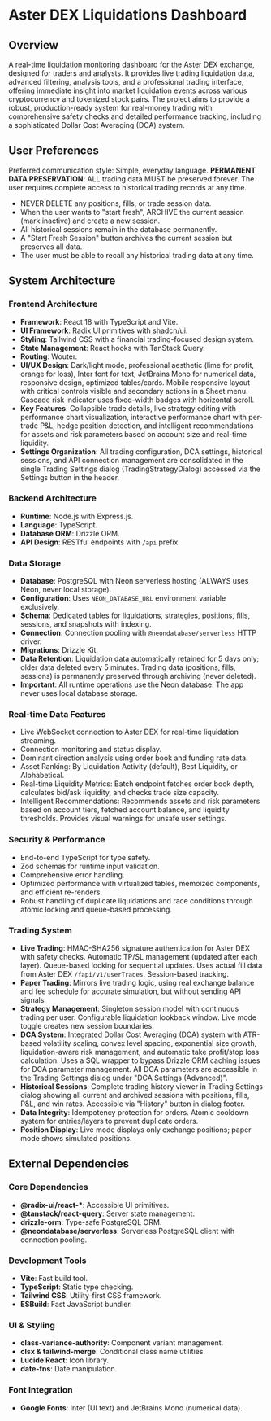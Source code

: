 # Aster DEX Liquidations Dashboard

## Overview
A real-time liquidation monitoring dashboard for the Aster DEX exchange, designed for traders and analysts. It provides live trading liquidation data, advanced filtering, analysis tools, and a professional trading interface, offering immediate insight into market liquidation events across various cryptocurrency and tokenized stock pairs. The project aims to provide a robust, production-ready system for real-money trading with comprehensive safety checks and detailed performance tracking, including a sophisticated Dollar Cost Averaging (DCA) system.

## User Preferences
Preferred communication style: Simple, everyday language.
**PERMANENT DATA PRESERVATION**: ALL trading data MUST be preserved forever. The user requires complete access to historical trading records at any time.
- NEVER DELETE any positions, fills, or trade session data.
- When the user wants to "start fresh", ARCHIVE the current session (mark inactive) and create a new session.
- All historical sessions remain in the database permanently.
- A "Start Fresh Session" button archives the current session but preserves all data.
- The user must be able to recall any historical trading data at any time.

## System Architecture

### Frontend Architecture
- **Framework**: React 18 with TypeScript and Vite.
- **UI Framework**: Radix UI primitives with shadcn/ui.
- **Styling**: Tailwind CSS with a financial trading-focused design system.
- **State Management**: React hooks with TanStack Query.
- **Routing**: Wouter.
- **UI/UX Design**: Dark/light mode, professional aesthetic (lime for profit, orange for loss), Inter font for text, JetBrains Mono for numerical data, responsive design, optimized tables/cards. Mobile responsive layout with critical controls visible and secondary actions in a Sheet menu. Cascade risk indicator uses fixed-width badges with horizontal scroll.
- **Key Features**: Collapsible trade details, live strategy editing with performance chart visualization, interactive performance chart with per-trade P&L, hedge position detection, and intelligent recommendations for assets and risk parameters based on account size and real-time liquidity.
- **Settings Organization**: All trading configuration, DCA settings, historical sessions, and API connection management are consolidated in the single Trading Settings dialog (TradingStrategyDialog) accessed via the Settings button in the header.

### Backend Architecture
- **Runtime**: Node.js with Express.js.
- **Language**: TypeScript.
- **Database ORM**: Drizzle ORM.
- **API Design**: RESTful endpoints with `/api` prefix.

### Data Storage
- **Database**: PostgreSQL with Neon serverless hosting (ALWAYS uses Neon, never local storage).
- **Configuration**: Uses `NEON_DATABASE_URL` environment variable exclusively.
- **Schema**: Dedicated tables for liquidations, strategies, positions, fills, sessions, and snapshots with indexing.
- **Connection**: Connection pooling with `@neondatabase/serverless` HTTP driver.
- **Migrations**: Drizzle Kit.
- **Data Retention**: Liquidation data automatically retained for 5 days only; older data deleted every 5 minutes. Trading data (positions, fills, sessions) is permanently preserved through archiving (never deleted).
- **Important**: All runtime operations use the Neon database. The app never uses local database storage.

### Real-time Data Features
- Live WebSocket connection to Aster DEX for real-time liquidation streaming.
- Connection monitoring and status display.
- Dominant direction analysis using order book and funding rate data.
- Asset Ranking: By Liquidation Activity (default), Best Liquidity, or Alphabetical.
- Real-time Liquidity Metrics: Batch endpoint fetches order book depth, calculates bid/ask liquidity, and checks trade size capacity.
- Intelligent Recommendations: Recommends assets and risk parameters based on account tiers, fetched account balance, and liquidity thresholds. Provides visual warnings for unsafe user settings.

### Security & Performance
- End-to-end TypeScript for type safety.
- Zod schemas for runtime input validation.
- Comprehensive error handling.
- Optimized performance with virtualized tables, memoized components, and efficient re-renders.
- Robust handling of duplicate liquidations and race conditions through atomic locking and queue-based processing.

### Trading System
- **Live Trading**: HMAC-SHA256 signature authentication for Aster DEX with safety checks. Automatic TP/SL management (updated after each layer). Queue-based locking for sequential updates. Uses actual fill data from Aster DEX `/fapi/v1/userTrades`. Session-based tracking.
- **Paper Trading**: Mirrors live trading logic, using real exchange balance and fee schedule for accurate simulation, but without sending API signals.
- **Strategy Management**: Singleton session model with continuous trading per user. Configurable liquidation lookback window. Live mode toggle creates new session boundaries.
- **DCA System**: Integrated Dollar Cost Averaging (DCA) system with ATR-based volatility scaling, convex level spacing, exponential size growth, liquidation-aware risk management, and automatic take profit/stop loss calculation. Uses a SQL wrapper to bypass Drizzle ORM caching issues for DCA parameter management. All DCA parameters are accessible in the Trading Settings dialog under "DCA Settings (Advanced)".
- **Historical Sessions**: Complete trading history viewer in Trading Settings dialog showing all current and archived sessions with positions, fills, P&L, and win rates. Accessible via "History" button in dialog footer.
- **Data Integrity**: Idempotency protection for orders. Atomic cooldown system for entries/layers to prevent duplicate orders.
- **Position Display**: Live mode displays only exchange positions; paper mode shows simulated positions.

## External Dependencies

### Core Dependencies
- **@radix-ui/react-\***: Accessible UI primitives.
- **@tanstack/react-query**: Server state management.
- **drizzle-orm**: Type-safe PostgreSQL ORM.
- **@neondatabase/serverless**: Serverless PostgreSQL client with connection pooling.

### Development Tools
- **Vite**: Fast build tool.
- **TypeScript**: Static type checking.
- **Tailwind CSS**: Utility-first CSS framework.
- **ESBuild**: Fast JavaScript bundler.

### UI & Styling
- **class-variance-authority**: Component variant management.
- **clsx & tailwind-merge**: Conditional class name utilities.
- **Lucide React**: Icon library.
- **date-fns**: Date manipulation.

### Font Integration
- **Google Fonts**: Inter (UI text) and JetBrains Mono (numerical data).